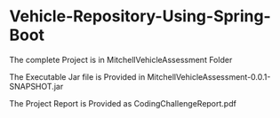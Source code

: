 # Vehicle-Repository-Using-Spring-Boot

The complete Project is in MitchellVehicleAssessment Folder

The Executable Jar file is Provided in MitchellVehicleAssessment-0.0.1-SNAPSHOT.jar

The Project Report is Provided as CodingChallengeReport.pdf
